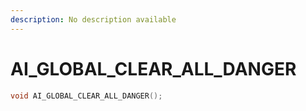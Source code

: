 ```yaml
---
description: No description available 
---
```


# AI_GLOBAL_CLEAR_ALL_DANGER

```cpp
void AI_GLOBAL_CLEAR_ALL_DANGER();
```